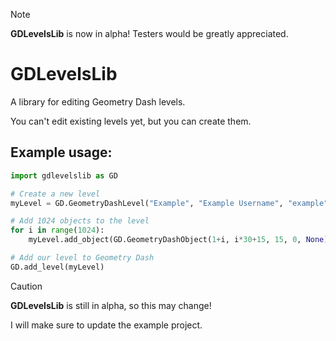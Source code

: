 > [!NOTE]
> **GDLevelsLib** is now in alpha! Testers would be greatly appreciated.

# GDLevelsLib

A library for editing Geometry Dash levels.

You can't edit existing levels yet, but you can create them.

## Example usage:
```python
import gdlevelslib as GD

# Create a new level
myLevel = GD.GeometryDashLevel("Example", "Example Username", "example", '0', None)

# Add 1024 objects to the level
for i in range(1024):
    myLevel.add_object(GD.GeometryDashObject(1+i, i*30+15, 15, 0, None))

# Add our level to Geometry Dash
GD.add_level(myLevel)
```

> [!CAUTION]
> **GDLevelsLib** is still in alpha, so this may change!
>
> I will make sure to update the example project.
